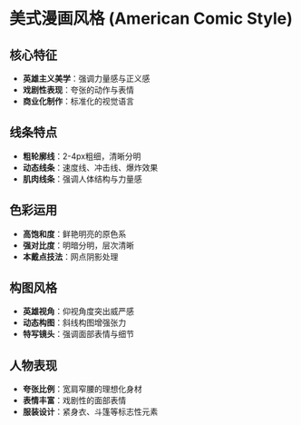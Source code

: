 # 美式漫画风格 (American Comic Style)

## 核心特征
- **英雄主义美学**：强调力量感与正义感
- **戏剧性表现**：夸张的动作与表情
- **商业化制作**：标准化的视觉语言

## 线条特点
- **粗轮廓线**：2-4px粗细，清晰分明
- **动态线条**：速度线、冲击线、爆炸效果
- **肌肉线条**：强调人体结构与力量感

## 色彩运用
- **高饱和度**：鲜艳明亮的原色系
- **强对比度**：明暗分明，层次清晰
- **本戴点技法**：网点阴影处理

## 构图风格
- **英雄视角**：仰视角度突出威严感
- **动态构图**：斜线构图增强张力
- **特写镜头**：强调面部表情与细节

## 人物表现
- **夸张比例**：宽肩窄腰的理想化身材
- **表情丰富**：戏剧性的面部表情
- **服装设计**：紧身衣、斗篷等标志性元素